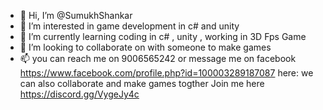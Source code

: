 - 👋 Hi, I’m @SumukhShankar
- 👀 I’m interested in game development in c# and unity
- 🌱 I’m currently learning coding in c# , unity , working in 3D Fps Game
- 💞️ I’m looking to collaborate on with someone to make games 
- 📫 you can reach me on 9006565242 or message me on facebook https://www.facebook.com/profile.php?id=100003289187087 here:
      we can also collaborate and make games togther 
       Join me here https://discord.gg/VygeJy4c
<!---
SumukhShankar/SumukhShankar is a ✨ special ✨ repository because its `README.md` (this file) appears on your GitHub profile;
You can click the Preview link to take a look at your changes;
--->
